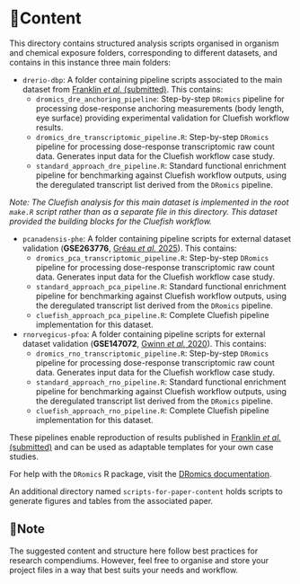 # 📄Content

This directory contains structured analysis scripts organised in organism and chemical exposure folders, corresponding to different datasets, and contains in this instance three main folders:

-  `drerio-dbp`: A folder containing pipeline scripts associated to the main dataset from [Franklin *et al.* (submitted)](https://www.biorxiv.org/content/10.1101/2024.12.18.627334v1). This contains:
   - `dromics_dre_anchoring_pipeline`: Step-by-step `DRomics` pipeline for processing dose-response anchoring measurements (body length, eye surface) providing experimental validation for Cluefish workflow results.
   - `dromics_dre_transcriptomic_pipeline.R`: Step-by-step `DRomics` pipeline for processing dose-response transcriptomic raw count data. Generates input data for the Cluefish workflow case study.
   - `standard_approach_dre_pipeline.R`: Standard functional enrichment pipeline for benchmarking against Cluefish workflow outputs, using the deregulated transcript list derived from the `DRomics` pipeline.

*Note: The Cluefish analysis for this main dataset is implemented in the root `make.R` script rather than as a separate file in this directory. This dataset provided the building blocks for the Cluefish workflow.*

-  `pcanadensis-phe`: A folder containing pipeline scripts for external dataset validation (**GSE263776**, [Gréau *et al.* 2025](https://doi.org/10.1007/s11356-025-36002-5)). This contains:
   - `dromics_pca_transcriptomic_pipeline.R`: Step-by-step `DRomics` pipeline for processing dose-response transcriptomic raw count data. Generates input data for the Cluefish workflow case study.
   - `standard_approach_pca_pipeline.R`: Standard functional enrichment pipeline for benchmarking against Cluefish workflow outputs, using the deregulated transcript list derived from the `DRomics` pipeline.
   - `cluefish_approach_pca_pipeline.R`: Complete Cluefish pipeline implementation for this dataset.
-  `rnorvegicus-pfoa`: A folder containing pipeline scripts for external dataset validation (**GSE147072**, [Gwinn *et al.* 2020](https://www.ncbi.nlm.nih.gov/pubmed/32492150)). This contains:
   - `dromics_rno_transcriptomic_pipeline.R`: Step-by-step `DRomics` pipeline for processing dose-response transcriptomic raw count data. Generates input data for the Cluefish workflow case study.
   - `standard_approach_rno_pipeline.R`: Standard functional enrichment pipeline for benchmarking against Cluefish workflow outputs, using the deregulated transcript list derived from the `DRomics` pipeline.
   - `cluefish_approach_rno_pipeline.R`: Complete Cluefish pipeline implementation for this dataset.

These pipelines enable reproduction of results published in [Franklin *et al.* (submitted)](https://www.biorxiv.org/content/10.1101/2024.12.18.627334v1) and can be used as adaptable templates for your own case studies. 

For help with the `DRomics` R package, visit the [DRomics documentation](https://lbbe-software.github.io/DRomics/).

An additional directory named `scripts-for-paper-content` holds scripts to generate figures and tables from the associated paper.

## 📍Note

The suggested content and structure here follow best practices for research compendiums. However, feel free to organise and store your project files in a way that best suits your needs and workflow.
